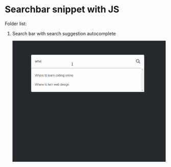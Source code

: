 # Searchbar snippet with JS

<p>Folder list:</p>
<ol>
  <li>
    <p>Search bar with search suggestion autocomplete</p>
    <img src="1/capture.gif">
    <!-- From tut: https://www.youtube.com/watch?v=pdyFf1ugVfk -->
  </li>
  
</ol>
